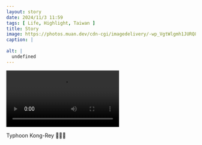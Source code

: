 ```yaml
---
layout: story
date: 2024/11/3 11:59
tags: [ Life, Highlight, Taiwan ]
title: Story
image: https://photos.muan.dev/cdn-cgi/imagedelivery/-wp_VgtWlgmh1JURQ8t1mg/undefined/public
caption: |
  
alt: |
  undefined
---
```


<video src='https://customer-mbw63apunwdwaw6b.cloudflarestream.com/8c73b3652dca4b29b9e74738668b2610/manifest/video.m3u8' aria-describedby='description'><!-- tracks --></video>

<div id='description'>Typhoon Kong-Rey 💨💨💨</div>

